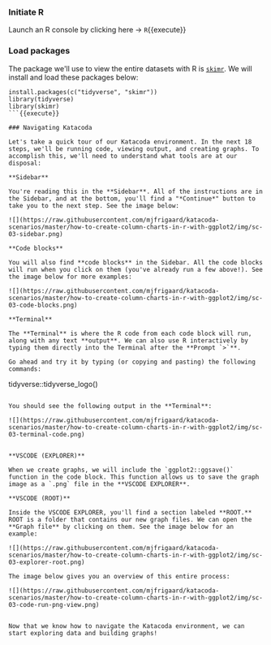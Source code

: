 ### Initiate R

Launch an R console by clicking here -> `R`{{execute}}

### Load packages

The package we'll use to view the entire datasets with R is [`skimr`](https://docs.ropensci.org/skimr/). We will install and load these packages below:


```
install.packages(c("tidyverse", "skimr"))
library(tidyverse)
library(skimr)
```{{execute}}

### Navigating Katacoda

Let's take a quick tour of our Katacoda environment. In the next 18 steps, we'll be running code, viewing output, and creating graphs. To accomplish this, we'll need to understand what tools are at our disposal:

**Sidebar**

You're reading this in the **Sidebar**. All of the instructions are in the Sidebar, and at the bottom, you'll find a "*Continue*" button to take you to the next step. See the image below:

![](https://raw.githubusercontent.com/mjfrigaard/katacoda-scenarios/master/how-to-create-column-charts-in-r-with-ggplot2/img/sc-03-sidebar.png)

**Code blocks**

You will also find **code blocks** in the Sidebar. All the code blocks will run when you click on them (you've already run a few above!). See the image below for more examples:

![](https://raw.githubusercontent.com/mjfrigaard/katacoda-scenarios/master/how-to-create-column-charts-in-r-with-ggplot2/img/sc-03-code-blocks.png)

**Terminal**

The **Terminal** is where the R code from each code block will run, along with any text **output**. We can also use R interactively by typing them directly into the Terminal after the **Prompt `>`**.

Go ahead and try it by typing (or copying and pasting) the following commands:

```
tidyverse::tidyverse_logo()
```{{execute}}

You should see the following output in the **Terminal**:

![](https://raw.githubusercontent.com/mjfrigaard/katacoda-scenarios/master/how-to-create-column-charts-in-r-with-ggplot2/img/sc-03-terminal-code.png)


**VSCODE (EXPLORER)**

When we create graphs, we will include the `ggplot2::ggsave()` function in the code block. This function allows us to save the graph image as a `.png` file in the **VSCODE EXPLORER**.

**VSCODE (ROOT)**

Inside the VSCODE EXPLORER, you'll find a section labeled **ROOT.** ROOT is a folder that contains our new graph files. We can open the **Graph file** by clicking on them. See the image below for an example:

![](https://raw.githubusercontent.com/mjfrigaard/katacoda-scenarios/master/how-to-create-column-charts-in-r-with-ggplot2/img/sc-03-explorer-root.png)

The image below gives you an overview of this entire process:

![](https://raw.githubusercontent.com/mjfrigaard/katacoda-scenarios/master/how-to-create-column-charts-in-r-with-ggplot2/img/sc-03-code-run-png-view.png)


Now that we know how to navigate the Katacoda environment, we can start exploring data and building graphs!
